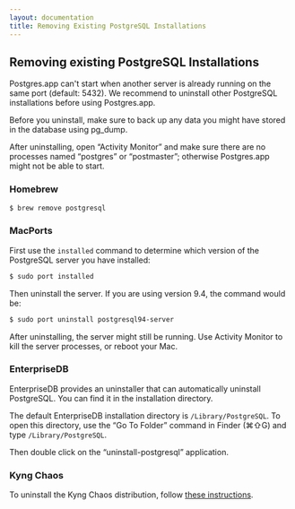 ```yaml
---
layout: documentation
title: Removing Existing PostgreSQL Installations
---
```


## Removing existing PostgreSQL Installations

Postgres.app can't start when another server is already running on the same port (default: 5432).
We recommend to uninstall other PostgreSQL installations before using Postgres.app.

Before you uninstall, make sure to back up any data you might have stored in the database using pg_dump.

After uninstalling, open “Activity Monitor” and make sure there are no processes named “postgres” or “postmaster”;
otherwise Postgres.app might not be able to start.

### Homebrew

``` bash
$ brew remove postgresql
````

### MacPorts

First use the `installed` command to determine which version of the PostgreSQL server you have installed:

``` bash
$ sudo port installed
```

Then uninstall the server. If you are using version 9.4, the command would be:

``` bash
$ sudo port uninstall postgresql94-server
```

After uninstalling, the server might still be running. Use Activity Monitor to kill the server processes, or reboot your Mac.

### EnterpriseDB

EnterpriseDB provides an uninstaller that can automatically uninstall PostgreSQL.
You can find it in the installation directory.

The default EnterpriseDB installation directory is `/Library/PostgreSQL`. To open this directory, use the “Go To Folder” command in Finder (⌘⇧G) and type `/Library/PostgreSQL`.

Then double click on the “uninstall-postgresql” application.

### Kyng Chaos

To uninstall the Kyng Chaos distribution, follow [these instructions](http://comments.gmane.org/gmane.comp.gis.postgis/32157).
